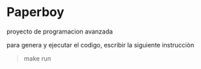 # Paperboy
proyecto de programacion avanzada

para genera y ejecutar el codigo, escribir la siguiente instrucciòn

>make run



